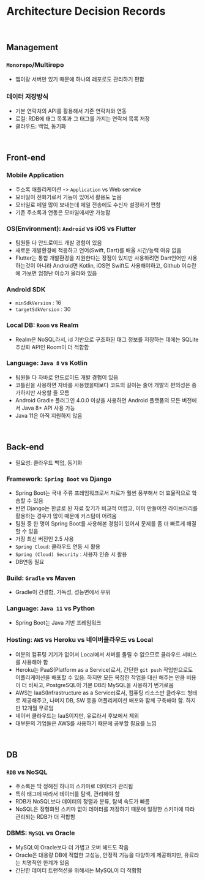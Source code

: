 # Architecture Decision Records

<br>

## Management

### `Monorepo`/Multirepo 
- 앱이랑 서버만 있기 때문에 하나의 레포로도 관리하기 편함

### 데이터 저장방식
- 기본 연락처의 API를 활용해서 기존 연락처와 연동
- 로컬: RDB에 태그 목록과 그 태그를 가지는 연락처 목록 저장
- 클라우드: 백업, 동기화

<br>

## Front-end

### Mobile Application
- 주소록 애플리케이션 -> `Application` vs Web service
- 모바일이 전화기로서 기능이 있어서 활용도 높음
- 모바일로 메일 많이 보내는데 메일 전송에도 수신자 설정하기 편함
- 기존 주소록과 연동은 모바일에서만 가능함

### OS(Environment): `Android` vs iOS vs Flutter
- 팀원들 다 안드로이드 개발 경험이 있음
- 새로운 개발환경에 적응하고 언어(Swift, Dart)를 배울 시간/능력 여유 없음
- Flutter는 통합 개발환경을 지원한다는 장점이 있지만 사용하려면 Dart언어만 사용하는것이 아니라 Android면 Kotlin, iOS면 Swift도 사용해야하고, Github 이슈란에 가보면 엄청난 이슈가 올라와 있음

### Android SDK
- `minSdkVersion` : 16
- `targetSdkVersion` : 30

### Local DB: `Room` vs Realm
- Realm은 NoSQL라서, id 기반으로 구조화된 태그 정보를 저장하는 데에는 SQLite추상화 API인 Room이 더 적합함
    
### Language: `Java 8` vs Kotlin
- 팀원들 다 자바로 안드로이드 개발 경험이 있음
- 코틀린을 사용하면 자바를 사용했을때보다 코드의 길이는 줄어 개발의 편의성은 증가하지만 사용할 줄 모름
- Android Gradle 플러그인 4.0.0 이상을 사용하면 Android 플랫폼의 모든 버전에서 Java 8+ API 사용 가능
- Java 11은 아직 지원하지 않음

<br>

## Back-end
- 필요성: 클라우드 백업, 동기화

### Framework: `Spring Boot` vs Django
- Spring Boot는 국내 주류 프레임워크로서 자료가 훨씬 풍부해서 더 효율적으로 학습할 수 있음
- 반면 Django는 한글로 된 자료 찾기가 비교적 어렵고, 이미 만들어진 라이브러리를 활용하는 경우가 많이 때문에 커스텀이 어려움
- 팀원 중 한 명이 Spring Boot를 사용해본 경험이 있어서 문제를 좀 더 빠르게 해결할 수 있음
- 가장 최신 버전인 2.5 사용
- `Spring Cloud`: 클라우드 연동 시 활용
- `Spring (Cloud) Security` : 사용자 인증 시 활용
- DB연동 필요

### Build: `Gradle` vs Maven
- Gradle이 간결함, 가독성, 성능면에서 우위

### Language: `Java 11` vs Python
- Spring Boot는 Java 기반 프레임워크

### Hosting: `AWS` vs Heroku vs 네이버클라우드 vs Local
- 여분의 컴퓨팅 기기가 없어서 Local에서 서버를 돌릴 수 없으므로 클라우드 서비스를 사용해야 함
- Heroku는 PaaS(Platform as a Service)로서, 간단한 `git push` 작업만으로도 어플리케이션을 배포할 수 있음. 하지만 모든 복잡한 작업을 대신 해주는 만큼 비용이 더 비싸고, PostgreSQL이 기본 DB라 MySQL을 사용하기 번거로움
- AWS는 IaaS(Infrastructure as a Service)로서, 컴퓨팅 리소스만 클라우드 형태로 제공해주고, 나머지 DB, SW 등을 어플리케이션 배포와 함께 구축해야 함. 하지만 12개월 무료임
- 네이버 클라우드는 IaaS이지만, 유료라서 후보에서 제외
- 대부분의 기업들은 AWS를 사용하기 때문에 공부할 필요를 느낌

<br>

## DB

### `RDB` vs NoSQL
- 주소록은 딱 정해진 하나의 스키마로 데이터가 관리됨
- 특히 태그에 따라서 데이터를 탐색, 관리해야 함
- RDB가 NoSQL보다 데이터의 정렬과 분류, 탐색 속도가 빠름
- NoSQL은 정형화된 스키마 없이 데이터를 저장하기 때문에 일정한 스키마에 따라 관리되는 RDB가 더 적합함

### DBMS: `MySQL` vs Oracle
- MySQL이 Oracle보다 더 가볍고 오버 헤드도 작음
- Oracle은 대용량 DB에 적합한 고성능, 안정적 기능을 다양하게 제공하지만, 유료라는 치명적인 한계가 있음
- 간단한 데이터 트랜잭션을 위해서는 MySQL이 더 적합함
